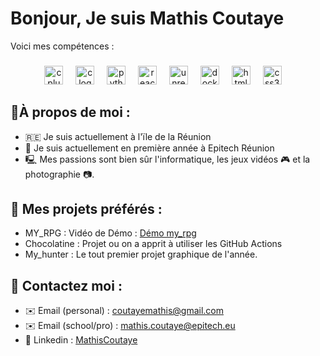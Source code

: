 # Bonjour, Je suis Mathis Coutaye
Voici mes compétences :

###

<div align="center">
  <img src="https://cdn.jsdelivr.net/gh/devicons/devicon/icons/cplusplus/cplusplus-original.svg" height="30" alt="cplusplus logo"  />
  <img width="12" />
  <img src="https://cdn.jsdelivr.net/gh/devicons/devicon/icons/c/c-original.svg" height="30" alt="c logo"  />
  <img width="12" />
  <img src="https://cdn.jsdelivr.net/gh/devicons/devicon/icons/python/python-original.svg" height="30" alt="python logo"  />
  <img width="12" />
  <img src="https://cdn.jsdelivr.net/gh/devicons/devicon/icons/react/react-original.svg" height="30" alt="react logo"  />
  <img width="12" />
  <img src="https://cdn.jsdelivr.net/gh/devicons/devicon/icons/unrealengine/unrealengine-original.svg" height="30" alt="unrealengine logo"  />
  <img width="12" />
  <img src="https://cdn.jsdelivr.net/gh/devicons/devicon/icons/docker/docker-original.svg" height="30" alt="docker logo"  />
  <img width="12" />
  <img src="https://cdn.jsdelivr.net/gh/devicons/devicon/icons/html5/html5-original.svg" height="30" alt="html5 logo"  />
  <img width="12" />
  <img src="https://cdn.jsdelivr.net/gh/devicons/devicon/icons/css3/css3-original.svg" height="30" alt="css3 logo"  />
  <img width="12" />
</div>

###

## 📖**À propos de moi :**
- 🇷🇪 Je suis actuellement à l'ïle de la Réunion
- 📘 Je suis actuellement en première année à Epitech Réunion
- 🖳 Mes passions sont bien sûr l'informatique, les jeux vidéos 🎮 et la photographie 📷.

## 🚀 **Mes projets préférés :**
  - MY_RPG : Vidéo de Démo : [Démo my_rpg](https://youtu.be/MBely5rjlpw)
  - Chocolatine : Projet ou on a apprit à utiliser les GitHub Actions
  - My_hunter : Le tout premier projet graphique de l'année.

## 📱 **Contactez moi :**
- ✉️  Email (personal)   : coutayemathis@gmail.com
- ✉️  Email (school/pro) : mathis.coutaye@epitech.eu
- 💼 Linkedin           : [MathisCoutaye](https:/www.linkedin.com/in/mathis-coutaye-a8b6432bb)
